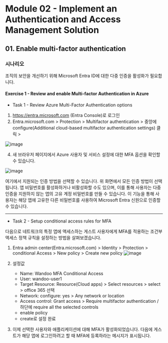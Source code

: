 # Module 02 - Implement an Authentication and Access Management Solution
## 01. Enable multi-factor authentication

### 시나리오 
조직의 보안을 개선하기 위해 Microsoft Entra ID에 대한 다중 인증을 활성화가 필요합니다. 

#### Exercise 1 - Review and enable Multi-factor Authentication in Azure
* Task 1 - Review Azure Multi-Factor Authentication options
   
1. https://entra.microsoft.com (Entra Console)로 로그인
2. Entra.microsoft.com > Protection > Multifactor authentication > 중앙에 configure(Additional cloud-based multifactor authentication settings) 클릭 >

![image](https://github.com/user-attachments/assets/40949181-692f-4d8c-8e4f-069eeb18430a)
   
4. 새 브라우저 페이지에서 Azure 사용자 및 서비스 설정에 대한 MFA 옵션을 확인할 수 있습니다.

![image](https://github.com/user-attachments/assets/4d277a30-0ace-4bc7-a33b-907de778a5c8)

여기에서 지원되는 인증 방법을 선택할 수 있습니다. 위 화면에서 모든 인증 방법이 선택됩니다. 앱 비밀번호를 활성화하거나 비활성화할 수도 있으며, 이를 통해 사용자는 다중 인증을 지원하지 않는 앱의 고유 계정 비밀번호를 만들 수 있습니다. 이 기능을 통해 사용자는 해당 앱에 고유한 다른 비밀번호를 사용하여 Microsoft Entra 신원으로 인증할 수 있습니다.

----------

* Task 2 - Setup conditional access rules for MFA 

다음으로 네트워크의 특정 앱에 액세스하는 게스트 사용자에게 MFA를 적용하는 조건부 액세스 정책 규칙을 설정하는 방법을 살펴보겠습니다.

1. Entra admin center(Entra.microsoft.com) > Identity > Protection > conditional Access > New policy > Create new policy
![image](https://github.com/user-attachments/assets/f87054fd-929b-4b4b-b942-91d1511b96d1)

2. 설정값
   * Name: Wandoo MFA Conditional Access
   * User: wandoo-user1
   * Target Resource: Resource(Cloud apps) > Select resources > select > office 365 선택
   * Network: configure: yes > Any network or location
   * Access control: Grant access > Require multifactor authentication / 하단에 require all the selected controls
   * enable policy
   * create로 설정 완료
     
3. 이제 선택한 사용자와 애플리케이션에 대해 MFA가 활성화되었습니다. 다음에 게스트가 해당 앱에 로그인하려고 할 때 MFA에 등록하라는 메시지가 표시됩니다.
